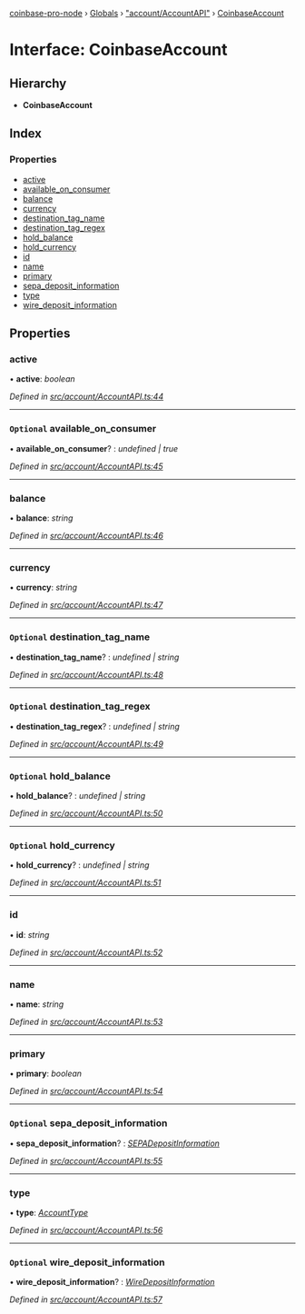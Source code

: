 [coinbase-pro-node](../README.md) › [Globals](../globals.md) › ["account/AccountAPI"](../modules/_account_accountapi_.md) › [CoinbaseAccount](_account_accountapi_.coinbaseaccount.md)

# Interface: CoinbaseAccount

## Hierarchy

- **CoinbaseAccount**

## Index

### Properties

- [active](_account_accountapi_.coinbaseaccount.md#active)
- [available_on_consumer](_account_accountapi_.coinbaseaccount.md#optional-available_on_consumer)
- [balance](_account_accountapi_.coinbaseaccount.md#balance)
- [currency](_account_accountapi_.coinbaseaccount.md#currency)
- [destination_tag_name](_account_accountapi_.coinbaseaccount.md#optional-destination_tag_name)
- [destination_tag_regex](_account_accountapi_.coinbaseaccount.md#optional-destination_tag_regex)
- [hold_balance](_account_accountapi_.coinbaseaccount.md#optional-hold_balance)
- [hold_currency](_account_accountapi_.coinbaseaccount.md#optional-hold_currency)
- [id](_account_accountapi_.coinbaseaccount.md#id)
- [name](_account_accountapi_.coinbaseaccount.md#name)
- [primary](_account_accountapi_.coinbaseaccount.md#primary)
- [sepa_deposit_information](_account_accountapi_.coinbaseaccount.md#optional-sepa_deposit_information)
- [type](_account_accountapi_.coinbaseaccount.md#type)
- [wire_deposit_information](_account_accountapi_.coinbaseaccount.md#optional-wire_deposit_information)

## Properties

### active

• **active**: _boolean_

_Defined in [src/account/AccountAPI.ts:44](https://github.com/bennyn/coinbase-pro-node/blob/b48d104/src/account/AccountAPI.ts#L44)_

---

### `Optional` available_on_consumer

• **available_on_consumer**? : _undefined | true_

_Defined in [src/account/AccountAPI.ts:45](https://github.com/bennyn/coinbase-pro-node/blob/b48d104/src/account/AccountAPI.ts#L45)_

---

### balance

• **balance**: _string_

_Defined in [src/account/AccountAPI.ts:46](https://github.com/bennyn/coinbase-pro-node/blob/b48d104/src/account/AccountAPI.ts#L46)_

---

### currency

• **currency**: _string_

_Defined in [src/account/AccountAPI.ts:47](https://github.com/bennyn/coinbase-pro-node/blob/b48d104/src/account/AccountAPI.ts#L47)_

---

### `Optional` destination_tag_name

• **destination_tag_name**? : _undefined | string_

_Defined in [src/account/AccountAPI.ts:48](https://github.com/bennyn/coinbase-pro-node/blob/b48d104/src/account/AccountAPI.ts#L48)_

---

### `Optional` destination_tag_regex

• **destination_tag_regex**? : _undefined | string_

_Defined in [src/account/AccountAPI.ts:49](https://github.com/bennyn/coinbase-pro-node/blob/b48d104/src/account/AccountAPI.ts#L49)_

---

### `Optional` hold_balance

• **hold_balance**? : _undefined | string_

_Defined in [src/account/AccountAPI.ts:50](https://github.com/bennyn/coinbase-pro-node/blob/b48d104/src/account/AccountAPI.ts#L50)_

---

### `Optional` hold_currency

• **hold_currency**? : _undefined | string_

_Defined in [src/account/AccountAPI.ts:51](https://github.com/bennyn/coinbase-pro-node/blob/b48d104/src/account/AccountAPI.ts#L51)_

---

### id

• **id**: _string_

_Defined in [src/account/AccountAPI.ts:52](https://github.com/bennyn/coinbase-pro-node/blob/b48d104/src/account/AccountAPI.ts#L52)_

---

### name

• **name**: _string_

_Defined in [src/account/AccountAPI.ts:53](https://github.com/bennyn/coinbase-pro-node/blob/b48d104/src/account/AccountAPI.ts#L53)_

---

### primary

• **primary**: _boolean_

_Defined in [src/account/AccountAPI.ts:54](https://github.com/bennyn/coinbase-pro-node/blob/b48d104/src/account/AccountAPI.ts#L54)_

---

### `Optional` sepa_deposit_information

• **sepa_deposit_information**? : _[SEPADepositInformation](_account_accountapi_.sepadepositinformation.md)_

_Defined in [src/account/AccountAPI.ts:55](https://github.com/bennyn/coinbase-pro-node/blob/b48d104/src/account/AccountAPI.ts#L55)_

---

### type

• **type**: _[AccountType](../enums/_account_accountapi_.accounttype.md)_

_Defined in [src/account/AccountAPI.ts:56](https://github.com/bennyn/coinbase-pro-node/blob/b48d104/src/account/AccountAPI.ts#L56)_

---

### `Optional` wire_deposit_information

• **wire_deposit_information**? : _[WireDepositInformation](_account_accountapi_.wiredepositinformation.md)_

_Defined in [src/account/AccountAPI.ts:57](https://github.com/bennyn/coinbase-pro-node/blob/b48d104/src/account/AccountAPI.ts#L57)_
